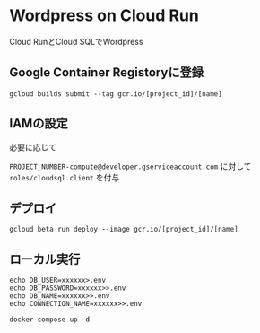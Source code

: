 # Wordpress on Cloud Run

Cloud RunとCloud SQLでWordpress

## Google Container Registoryに登録

```
gcloud builds submit --tag gcr.io/[project_id]/[name]
```

## IAMの設定

必要に応じて  

`PROJECT_NUMBER-compute@developer.gserviceaccount.com` に対して `roles/cloudsql.client` を付与

## デプロイ

```
gcloud beta run deploy --image gcr.io/[project_id]/[name]
```

## ローカル実行

```
echo DB_USER=xxxxxx>.env
echo DB_PASSWORD=xxxxxx>>.env
echo DB_NAME=xxxxxx>>.env
echo CONNECTION_NAME=xxxxxx>>.env

docker-compose up -d
```

